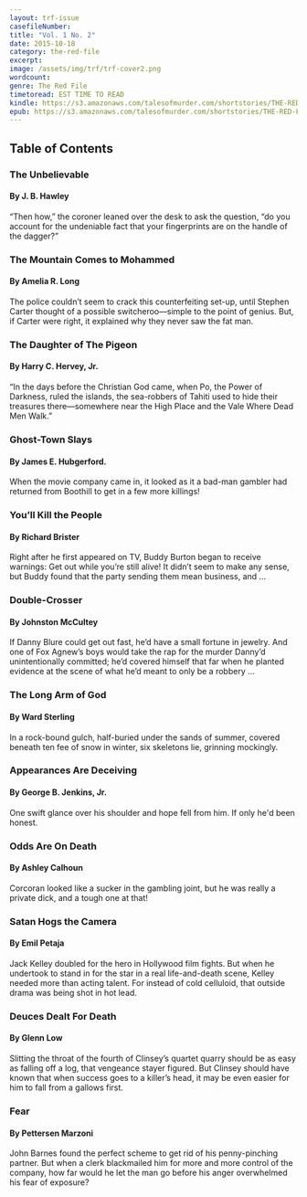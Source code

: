 ```yaml
---
layout: trf-issue
casefileNumber:
title: "Vol. 1 No. 2"
date: 2015-10-18
category: the-red-file
excerpt:
image: /assets/img/trf/trf-cover2.png
wordcount:
genre: The Red File
timetoread: EST TIME TO READ
kindle: https://s3.amazonaws.com/talesofmurder.com/shortstories/THE-RED-FILE-v1n2.mobi
epub: https://s3.amazonaws.com/talesofmurder.com/shortstories/THE-RED-FILE-v1n2.epub
---
```


## Table of Contents

### The Unbelievable

#### By J. B. Hawley

“Then how,” the coroner leaned over the desk to ask the question, “do you account for the undeniable fact that your fingerprints are on the handle of the dagger?”

### The Mountain Comes to Mohammed

#### By Amelia R. Long

The police couldn’t seem to crack this counterfeiting set-up, until Stephen Carter thought of a possible switcheroo—simple to the point of genius. But, if Carter were right, it explained why they never saw the fat man.

### The Daughter of The Pigeon

#### By Harry C. Hervey, Jr.

“In the days before the Christian God came, when Po, the Power of Darkness, ruled the islands, the sea-robbers of Tahiti used to hide their treasures there—somewhere near the High Place and the Vale Where Dead Men Walk.”

### Ghost-Town Slays

#### By James E. Hubgerford.

When the movie company came in, it looked as it a bad-man gambler had returned from Boothill to get in a few more killings!

### You’ll Kill the People

#### By Richard Brister

Right after he first appeared on TV, Buddy Burton began to receive warnings: Get out while you’re still alive! It didn’t seem to make any sense, but Buddy found that the	party sending them mean business, and …

### Double-Crosser

#### By Johnston McCultey

If Danny Blure could get out fast, he’d have a small fortune in jewelry. And one of Fox Agnew’s boys would take the rap for the murder Danny’d unintentionally committed; he’d covered himself that far when he planted evidence at the scene of what he’d meant to only be a robbery …

### The Long Arm of God

#### By Ward Sterling

In a rock-bound gulch, half-buried under the sands of summer, covered beneath ten fee of snow in winter, six skeletons lie, grinning mockingly.

### Appearances Are Deceiving

#### By George B. Jenkins, Jr.

One swift glance over his shoulder and hope fell from him. If only he'd been honest.

### Odds Are On Death

#### By Ashley Calhoun

Corcoran looked like a sucker in the gambling joint, but he was really a private dick, and a tough one at that!

### Satan Hogs the Camera

#### By Emil Petaja

Jack Kelley doubled for the hero in Hollywood film fights. But when he undertook to stand in for the star in a real life-and-death scene, Kelley needed more than acting talent. For instead of cold celluloid, that outside drama was being shot in hot lead.

### Deuces Dealt For Death

#### By Glenn Low

Slitting the throat of the fourth of Clinsey’s quartet quarry should be as easy as falling off a log, that vengeance stayer figured. But Clinsey should have known that when success goes to a killer’s head, it may be even easier for him to fall from a gallows first.

### Fear

#### By Pettersen Marzoni

John Barnes found the perfect scheme to get rid of his penny-pinching partner. But when a clerk blackmailed him for more and more control of the company, how far would he let the man go before his anger overwhelmed his fear of exposure?